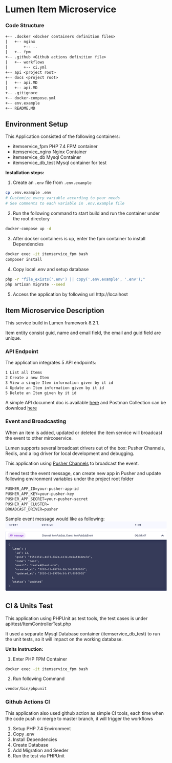 #  Lumen Item Microservice

### Code Structure
```
+-- .docker <docker containers definition files>
|   +-- nginx
|       +-- ..
|   +-- fpm
+-- .github <Github actions definition file>
|   +-- workflows
|       +-- ci.yml
+-- api <project root>
+-- docs <project root>
|   +-- api.MD 
|   +-- api.MD 
+-- .gitignore
+-- docker-compose.yml
+-- env.example
+-- README.MD 
```

## Environment Setup
This Application consisted of the following containers:

- itemservice_fpm       PHP 7.4 FPM container 
- itemservice_nginx     Nginx Container
- itemservice_db        Mysql Container
- itemservice_db_test   Mysql container for test

**Installation steps:** 

1. Create an `.env` file from `.env.example`
```bash
cp .env.example .env
# Customize every variable according to your needs
# See comments to each variable in .env.example file
```
2. Run the following command to start build and run the container under the root directory
```bash
docker-compose up -d
```

3. After docker containers is up, enter the fpm container to install Dependencies
```bash
docker exec -it itemservice_fpm bash
composer install
```

4. Copy local .env and setup database 
```bash
php -r "file_exists('.env') || copy('.env.example', '.env');"
php artisan migrate --seed
```

5. Access the application by following url http://localhost

## Item Microservice Description
This service build in Lumen framework 8.2.1.

Item entity consist guid, name and email field, the email and guid field are unique.


### API Endpoint
The application integrates 5 API endpoints:

    1 List all Items
    2 Create a new Item
    3 View a single Item information given by it id
    4 Update an Item information given by it id
    5 Delete an Item given by it id

A simple API document doc is available [here](./docs/api.MD) and Postman Collection can be download [here](./docs/item_mircoservice.postman_collection.json)

### Event and Broadcasting
When an item is added, updated  or deleted the item service will broadcast the event to other mircoservice. 

Lumen supports several broadcast drivers out of the box: Pusher Channels, Redis, and a log driver for local development and debugging.

This application using  [Pusher Channels](https://pusher.com/) to broadcast the event. 

if need test the  event message, can create new app in Pusher and update following  environment variables under the project root folder
```
PUSHER_APP_ID=your-pusher-app-id
PUSHER_APP_KEY=your-pusher-key
PUSHER_APP_SECRET=your-pusher-secret
PUSHER_APP_CLUSTER=
BROADCAST_DRIVER=pusher
```
Sample event message would like as following:
![alt text](./docs/ItemPubSubEvent.png "Pusher Event message sample")

## CI & Units Test
This application using PHPUnit as test tools, the test cases is under api/test/ItemControllerTest.php 

It used a separate Mysql Database container (itemservice_db_test) to run the unit tests, so it will impact on the working database.

**Units Instruction:** 
1. Enter PHP FPM Container 
```bash
docker exec -it itemservice_fpm bash
```

2. Run following Command
```bash
vendor/bin/phpunit
```
### Github Actions CI
This application also used github action as simple CI tools, each time when the code push or merge to master branch, it will trigger the workflows
1. Setup PHP 7.4 Environment 
2. Copy .env
3. Install Dependencies 
4. Create Database
5. Add Migration and Seeder
6. Run the test via PHPUnit




